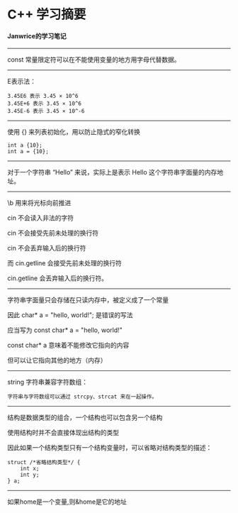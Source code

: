 <!-- something -->
# C++ 学习摘要
#### Janwrice的学习笔记
---
const 常量限定符可以在不能使用变量的地方用字母代替数据。

---
E表示法：

    3.45E6 表示 3.45 × 10^6 
    3.45E+6 表示 3.45 × 10^6
    3.45E-6 表示 3.45 × 10^-6
    
---
使用 {} 来列表初始化，用以防止隐式的窄化转换

    int a {10};
    int a = {10};

---
对于一个字符串 “Hello” 来说，实际上是表示 Hello 这个字符串字面量的内存地址。

---
\b 用来将光标向前推进

cin 不会读入非法的字符

cin 不会接受先前未处理的换行符

cin 不会丢弃输入后的换行符

而 cin.getline 会接受先前未处理的换行符

cin.getline 会丢弃输入后的换行符。

---
字符串字面量只会存储在只读内存中，被定义成了一个常量

因此 char* a = "hello, world!"; 是错误的写法

应当写为 const char* a = "hello, world!"

const char* a 意味着不能修改它指向的内容

但可以让它指向其他的地方（内存）

---
string 字符串兼容字符数组：

    字符串与字符数组可以通过 strcpy、strcat 来在一起操作。

---
结构是数据类型的组合，一个结构也可以包含另一个结构

使用结构时并不会直接体现出结构的类型

因此如果一个结构类型只有一个结构变量时，可以省略对结构类型的描述：

```
struct /*省略结构类型*/ {
    int x;
    int y;
} a;
```
---
如果home是一个变量,则&home是它的地址
